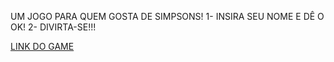 UM JOGO PARA QUEM GOSTA DE SIMPSONS! 
1- INSIRA SEU NOME E DÊ O OK!
2- DIVIRTA-SE!!!

<a href="https://app.netlify.com/sites/frolicking-raindrop-289752/overview">LINK DO GAME</a>
